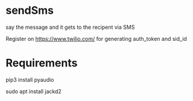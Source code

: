 # sendSms
say the message and it gets to the recipent via SMS

Register on https://www.twilio.com/ for generating auth_token and sid_id

# Requirements
  pip3 install pyaudio
  
  sudo apt install jackd2
